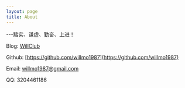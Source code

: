 ```yaml
---
layout: page
title: About
---
```


---踏实、谦虚、勤奋、上进！


Blog: [WillClub](http://willclub.me)

Github: [https://github.com/willmo1987](https://github.com/willmo1987)

Email: willmo1987@gmail.com

QQ: 3204461186